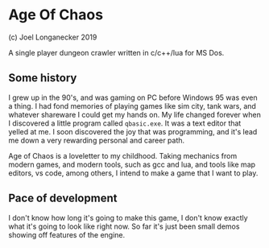 # Age Of Chaos

(c) Joel Longanecker 2019

A single player dungeon crawler written in c/c++/lua for MS Dos.

## Some history

I grew up in the 90's, and was gaming on PC before Windows 95 was even a thing. I had fond memories of playing games like sim city, tank wars, and whatever shareware I could get my hands on. My life changed forever when I discovered a little program called `qbasic.exe`. It was a text editor that yelled at me. I soon discovered the joy that was programming, and it's lead me down a very rewarding personal and career path.

Age of Chaos is a loveletter to my childhood. Taking mechanics from modern games, and modern tools, such as gcc and lua, and tools like map editors, vs code, among others, I intend to make a game that I want to play.

## Pace of development

I don't know how long it's going to make this game, I don't know exactly what it's going to look like right now. So far it's just been small demos showing off features of the engine.
